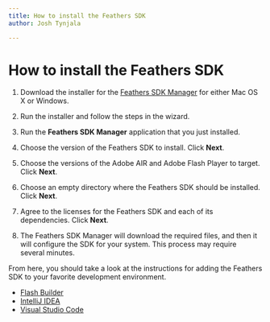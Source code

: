 ```yaml
---
title: How to install the Feathers SDK  
author: Josh Tynjala

---
```

# How to install the Feathers SDK

1. Download the installer for the [Feathers SDK Manager](http://feathersui.com/sdk/download/) for either Mac OS X or Windows.

2. Run the installer and follow the steps in the wizard.

3. Run the **Feathers SDK Manager** application that you just installed.

4. Choose the version of the Feathers SDK to install. Click **Next**.

5. Choose the versions of the Adobe AIR and Adobe Flash Player to target. Click **Next**.

6. Choose an empty directory where the Feathers SDK should be installed. Click **Next**.

7. Agree to the licenses for the Feathers SDK and each of its dependencies. Click **Next**.

8. The Feathers SDK Manager will download the required files, and then it will configure the SDK for your system. This process may require several minutes.

From here, you should take a look at the instructions for adding the Feathers SDK to your favorite development environment.

* [Flash Builder](flash-builder.html)
* [IntelliJ IDEA](intellij-idea.html)
* [Visual Studio Code](https://github.com/BowlerHatLLC/vscode-nextgenas/wiki/Create-a-new-ActionScript-project-in-Visual-Studio-Code-that-targets-the-Feathers-SDK)